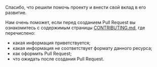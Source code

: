 Спасибо, что решили помочь проекту и внести свой вклад в его развитие.

Нам очень поможет, если перед созданием Pull Request вы ознакомитесь с содержимым страницы [CONTRIBUTING.md](https://github.com/ru-de/faq/blob/master/CONTRIBUTING.md), где перечислено:
- какая информация приветствуется;
- какая информация не соответствует формату данного ресурса;
- как оформить Pull Request;
- что ожидать после создания Pull Request.
